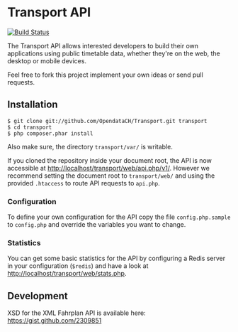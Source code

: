 # Transport API

[![Build Status](https://secure.travis-ci.org/OpendataCH/Transport.png?branch=master)](http://travis-ci.org/OpendataCH/Transport)

The Transport API allows interested developers to build their own applications using public timetable data, whether they're on the web, the desktop or mobile devices.

Feel free to fork this project implement your own ideas or send pull requests.

## Installation

```
$ git clone git://github.com/OpendataCH/Transport.git transport
$ cd transport
$ php composer.phar install
```

Also make sure, the directory ```transport/var/``` is writable.

If you cloned the repository inside your document root, the API is now accessible at [http://localhost/transport/web/api.php/v1/](http://localhost/transport/web/api.php/v1/locations?query=Basel). However we recommend setting the document root to ```transport/web/``` and using the provided ```.htaccess``` to route API requests to ```api.php```.

### Configuration

To define your own configuration for the API copy the file ```config.php.sample``` to ```config.php``` and override the variables you want to change.

### Statistics

You can get some basic statistics for the API by configuring a Redis server in your configuration (```$redis```) and have a look at [http://localhost/transport/web/stats.php](http://localhost/transport/web/stats.php).

## Development

XSD for the XML Fahrplan API is available here: https://gist.github.com/2309851

